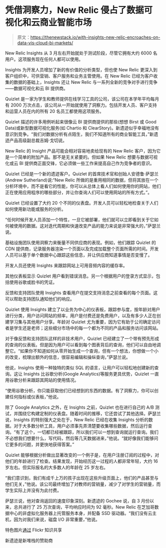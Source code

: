 # 凭借洞察力，New Relic 侵占了数据可视化和云商业智能市场

> 原文：<https://thenewstack.io/with-insights-new-relic-encroaches-on-data-vis-cloud-bi-markets/>

New Relic Insights 从 3 月左右开始就处于测试阶段，尽管它拥有大约 6000 名用户。这项服务现在任何人都可以使用。

Insights 为开发人员增加了新的有价值的分析类型，但也使 New Relic 更深入到客户组织中，可供营销、客户服务和业务主管使用。在 New Relic 已经为客户收集的数据的基础上，Insights 还让 New Relic 与一系列全新的竞争对手进行竞争——数据可视化和云 BI 提供商。

Quizlet 是一家为学生和教师提供在线学习工具的公司，该公司在本学年平均每月有 2000 万次点击，该公司从一开始就使用了洞察力。包括开发人员、客户支持和运营人员在内的所有 20 名员工都使用这项服务。

Quizlet 描述的许多用例听起来很像云 BI 提供商提供的那些(想想 Birst 或 Good Data)或新型数据可视化服务(如 Chartio 和 ClearStory)。新遗迹似乎幸福地没有意识到竞争。“我们对数据分析有点陌生，我们不知道所有的商业智能工具，”新遗迹产品高级副总裁吉姆·戈切说。

New Relic 的 Insight 产品可能会相对容易地卖给现有的 New Relic 客户，因为它是一个简单的附加产品。那不是无关紧要的。但如果 New Relic 想要与数据可视化或云 BI 提供商正面交锋，它必须做一些工作来提高自己作为竞争者的意识。

Quizlet 已经是一个新的遗迹客户。Quizlet 的首席技术官和创始人安德鲁·萨瑟兰(Andrew Sutherland)说:“New Relic 所做的是重用相同的数据，但将其放在一个分析环境中，而不是看它的性能，你可以从总体上看人们如何使用你的网站，他们正在使用应用程序的哪些部分，并让你查询人们可以使用网站的所有方式。”。

Quizlet 已经设置了大约 20 个不同的仪表盘。开发人员可以轻松地检查关于人们如何使用新功能或服务的分析。

“任何时候开发人员添加一个特性，一旦它被部署，他们就可以立即看到关于它如何被使用的数据。这对迭代周期和快速改变产品的能力来说是非常强大的，”萨瑟兰说。

基础设施团队使用洞察力来衡量不同供应商的表现。例如，他们跟踪 Quizlet 的 CDN 提供商，记录服务器渲染一个页面以及完成加载整个页面所需的时间。开发人员可以基于单个数据中心跟踪这些信息，并让供应商知道事情是否变慢了。

开发人员还使用 Insights 来跟踪网站上可用音频内容的缓存率。

其他仪表板显示 Quizlet 用户看到错误消息。另一个根据用户的登录方式显示，包括使用谷歌或脸书的凭证。

反馈和支持团队使用 Insights 查看用户在提交支持消息之前查看的每个页面。这可以帮助支持团队通知他们的响应。

Quizlet 使用 Insights 建立了以业务为中心的仪表板，跟踪参与度，按年龄对用户进行分类，用户访问网站的频率，用户是付费还是免费用户，以及有多少人正在创建学习集与其他用户分享。年龄对 Quizlet 尤为重要，因为它有助于公司确定访问者是学生还是老师；这些细分市场中的每一个都为不同的产品和服务访问该网站。

对于像反馈和支持团队这样的非技术用户，Quizlet 已经建立了一个带有预先形成的查询的仪表板。但是因为用户可以看到每个图表背后的查询，他们可以自由地调整它。“如果你不知道如何从零开始生成一个查询，但有一个想法，你想做一个小的改变，梳理出额外的信息，很容易编辑和操纵查询，”萨瑟兰说。

他说，Insights 使用一种独特的类似 SQL 的语言，让用户可以轻松地创建新的查询。这让 Insights 比谷歌分析(Google Analytics)等服务更具优势，Quizlet 一直用谷歌分析来跟踪其网站的使用情况。

“使用谷歌分析，你只能获取他们已经想到的东西的数据。有了洞察力，你可以创建任何指标或仪表板，”他说。

除了 Google Analytics 之外，在 Insights 之前，Quizlet 也在进行自己的 A/B 测试，并围绕它构建定制的仪表盘。随着时间的推移，它还尝试了其他选择。萨瑟兰说，Insights 的特别强大之处在于，New Relic 已经在收集 Insights 分析的数据。对于大多数分析工具，用户必须事先弄清楚要收集哪些数据，然后运行查询。“有了这个，一切都已经被跟踪，所以我们可以一想到查询就运行查询。我们不必想我们想要什么，写代码，然后等几天数据进来，”他说。“就好像我们能够问它更多的问题，并更快地获得答案。”

Quizlet 能够根据分析做出显著改变的一个例子是，在用户注册订阅的过程中，对他们的年龄进行了检查。结果发现，开始经历这一过程的人都非常年轻，大约 16 岁左右。但实际报名的大多数人的年龄在 25 岁左右。

“我们意识到，我们有成千上万的孩子出现在这些升级页面上，他们的产品甚至与他们无关，”他说。该公司最终增加了对教师的营销量，减少了对学生的营销量，而学生实际上并没有为此付费。

萨瑟兰说，他对查询返回的速度印象深刻。新遗迹的 Gochee 说，自 3 月份以来，总共进行了 25 万次查询，平均响应时间为 92 毫秒。New Relic 在芝加哥数据中心的非虚拟化服务器上托管服务本身，并配备 SSD 驱动器。“我们没有云主机，因为对我们来说，磁盘 I/O 非常重要，”他说。

特色图片[通过](https://www.flickr.com/photos/michaelgallagher/ "Flickr") Flickr 知识共享

新遗迹是新堆栈的赞助商

<svg xmlns:xlink="http://www.w3.org/1999/xlink" viewBox="0 0 68 31" version="1.1"><title>Group</title> <desc>Created with Sketch.</desc></svg>